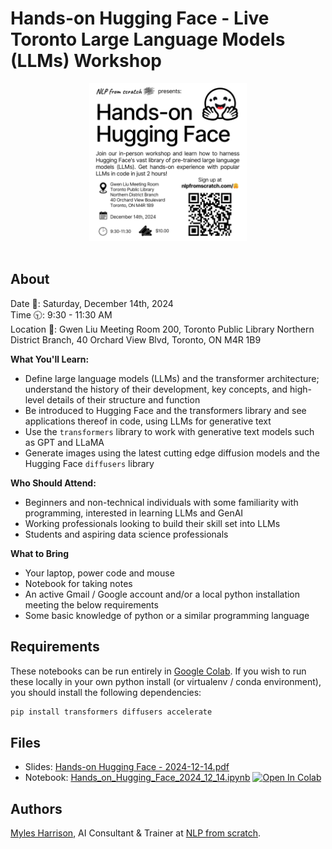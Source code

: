 # Hands-on Hugging Face - Live Toronto Large Language Models (LLMs) Workshop

<div align="center">
<img src="assets/hohf_cover.png" style="width:50%"/>
<br/ ><br/ >
</div>

## About
Date 📅: Saturday, December 14th, 2024  
Time 🕤: 9:30 - 11:30 AM  
Location 📍: Gwen Liu Meeting Room 200, Toronto Public Library Northern District Branch, 40 Orchard View Blvd, Toronto, ON M4R 1B9  


**What You'll Learn:**  
- Define large language models (LLMs) and the transformer architecture; understand the history of their development, key concepts, and high-level details of their structure and function
- Be introduced to Hugging Face and the transformers library and see applications thereof in code, using LLMs for generative text
- Use the `transformers` library to work with generative text models such as GPT and LLaMA
- Generate images using the latest cutting edge diffusion models and the Hugging Face `diffusers` library

**Who Should Attend:**
- Beginners and non-technical individuals with some familiarity with programming, interested in learning LLMs and GenAI
- Working professionals looking to build their skill set into LLMs
- Students and aspiring data science professionals

**What to Bring**
- Your laptop, power code and mouse
- Notebook for taking notes
- An active Gmail / Google account and/or a local python installation meeting the below requirements
- Some basic knowledge of python or a similar programming language

## Requirements
These notebooks can be run entirely in [Google Colab](https://colab.google/). If you wish to run these locally in your own python install (or virtualenv / conda environment),  you should install the following dependencies:
```bash
pip install transformers diffusers accelerate
```

## Files
- Slides: [Hands-on Hugging Face - 2024-12-14.pdf](Hands-on%20Hugging%20Face%20-%202024-12-14.pdf)
- Notebook: [Hands_on_Hugging_Face_2024_12_14.ipynb](Hands_on_Hugging_Face_2024_12_14.ipynb)  <a target="_blank" href="https://colab.research.google.com/github/nlpfromscratch/workshops/blob/master/hands-on-huggingface-2024/Hands_on_Hugging_Face_2024_12_14.ipynb">
  <img src="https://colab.research.google.com/assets/colab-badge.svg" alt="Open In Colab"/>
</a>


## Authors
[Myles Harrison](https://www.mylesharrison.com), AI Consultant & Trainer at [NLP from scratch](https://www.nlpfromscratch.com).
